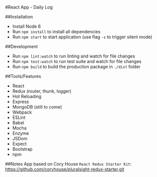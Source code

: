 #React App - Daily Log

##Installation
- Install Node 6
- Run `npm install` to install all dependencies
- Run `npm start` to start application (use flag `-s` to trigger silent mode)

##Development
- Run `npm lint:watch` to run linting and watch for file changes
- Run `npm test:watch` to run test suite and watch for file changes
- Run `npm build` to build the production package in `./dist` folder

##Tools/Features
- React
- Redux (router, thunk, logger)
- Hot Reloading
- Express
- MongoDB (still to come)
- Webpack
- ESLint
- Babel
- Mocha
- Enzyme
- JSDom
- Expect
- Bootstrap
- npm
 
##Notes
App based on Cory House `React Redux Starter Kit`: https://github.com/coryhouse/pluralsight-redux-starter.git
